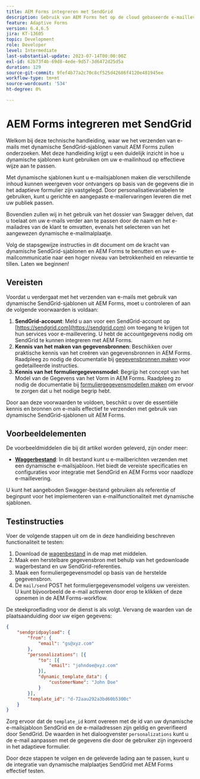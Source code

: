 ```yaml
---
title: AEM Forms integreren met SendGrid
description: Gebruik van AEM Forms het op de cloud gebaseerde e-mailleveringsplatform van SengGrid.
feature: Adaptive Forms
version: 6.4,6.5
jira: KT-13605
topic: Development
role: Developer
level: Intermediate
last-substantial-update: 2023-07-14T00:00:00Z
exl-id: 62b73f4b-69d8-4ede-9d57-3d6472d25d5a
duration: 129
source-git-commit: 9fef4b77a2c70c8cf525d42686f4120e481945ee
workflow-type: tm+mt
source-wordcount: '534'
ht-degree: 0%

---
```


# AEM Forms integreren met SendGrid

Welkom bij deze technische handleiding, waar we het verzenden van e-mails met dynamische SendGrid-sjablonen vanuit AEM Forms zullen onderzoeken. Met deze handleiding krijgt u een duidelijk inzicht in hoe u dynamische sjablonen kunt gebruiken om uw e-mailinhoud op effectieve wijze aan te passen.

Met dynamische sjablonen kunt u e-mailsjablonen maken die verschillende inhoud kunnen weergeven voor ontvangers op basis van de gegevens die in het adaptieve formulier zijn vastgelegd. Door personalisatievariabelen te gebruiken, kunt u gerichte en aangepaste e-mailervaringen leveren die met uw publiek passen.

Bovendien zullen wij in het gebruik van het dossier van Swagger delven, dat u toelaat om uw e-mails verder aan te passen door de naam en het e-mailadres van de klant te omvatten, evenals het selecteren van het aangewezen dynamische e-mailmalplaatje.

Volg de stapsgewijze instructies in dit document om de kracht van dynamische SendGrid-sjablonen en AEM Forms te benutten en uw e-mailcommunicatie naar een hoger niveau van betrokkenheid en relevantie te tillen. Laten we beginnen!

## Vereisten

Voordat u verdergaat met het verzenden van e-mails met gebruik van dynamische SendGrid-sjablonen uit AEM Forms, moet u controleren of aan de volgende voorwaarden is voldaan:

1. **SendGrid-account**: Meld u aan voor een SendGrid-account op [https://sendgrid.com](https://sendgrid.com) om toegang te krijgen tot hun services voor e-maillevering. U hebt de accountgegevens nodig om SendGrid te kunnen integreren met AEM Forms.
1. **Kennis van het maken van gegevensbronnen**: Beschikken over praktische kennis van het creëren van gegevensbronnen in AEM Forms. Raadpleeg zo nodig de documentatie bij [gegevensbronnen maken](https://experienceleague.adobe.com/docs/experience-manager-learn/forms/ic-web-channel-tutorial/parttwo.html) voor gedetailleerde instructies.
1. **Kennis van het formuliergegevensmodel**: Begrijp het concept van het Model van de Gegevens van het Vorm in AEM Forms. Raadpleeg zo nodig de documentatie bij [formuliergegevensmodellen maken](https://experienceleague.adobe.com/docs/experience-manager-65/forms/form-data-model/create-form-data-models.html) om ervoor te zorgen dat u het nodige begrip hebt.

Door aan deze voorwaarden te voldoen, beschikt u over de essentiële kennis en bronnen om e-mails effectief te verzenden met gebruik van dynamische SendGrid-sjablonen uit AEM Forms.

## Voorbeeldelementen

De voorbeeldmiddelen die bij dit artikel worden geleverd, zijn onder meer:

* **[Waggerbestand](assets/SendGridWithDynamicTemplate.yaml)**: In dit bestand kunt u e-mailberichten verzenden met een dynamische e-mailsjabloon. Het biedt de vereiste specificaties en configuraties voor integratie met SendGrid en AEM Forms voor naadloze e-maillevering.

U kunt het aangeboden Swagger-bestand gebruiken als referentie of beginpunt voor het implementeren van e-mailfunctionaliteit met dynamische sjablonen.

## Testinstructies

Voer de volgende stappen uit om de in deze handleiding beschreven functionaliteit te testen:

1. Download de [wagenbestand](assets/SendGridWithDynamicTemplate.yaml) in de map met middelen.
2. Maak een herstelbare gegevensbron met behulp van het gedownloade wagerbestand en uw SendGrid-referenties.
3. Maak een formuliergegevensmodel op basis van de herstelde gegevensbron.
4. De `mail/send` POST het formuliergegevensmodel volgens uw vereisten. U kunt bijvoorbeeld de e-mail activeren door erop te klikken of deze opnemen in de AEM Forms-workflow.

De steekproeflading voor de dienst is als volgt. Vervang de waarden van de plaatsaanduiding door uw eigen gegevens:

```json
{
    "sendgridpayload": {
        "from": {
            "email": "gs@xyz.com"
        },
        "personalizations": [{
            "to": [{
                "email": "johndoe@xyz.com"
            }],
            "dynamic_template_data": {
                "customerName": "John Doe"
            }
        }],
        "template_id": "d-72aau292a3bd60b5300c"
    }
}
```

Zorg ervoor dat de `template_id` komt overeen met de id van uw dynamische e-mailsjabloon SendGrid en de e-mailadressen zijn geldig en geverifieerd door SendGrid. De waarden in het dialoogvenster `personalizations` kunt u de e-mail aanpassen met de gegevens die door de gebruiker zijn ingevoerd in het adaptieve formulier.

Door deze stappen te volgen en de geleverde lading aan te passen, kunt u de integratie van dynamische malplaatjes SendGrid met AEM Forms effectief testen.
